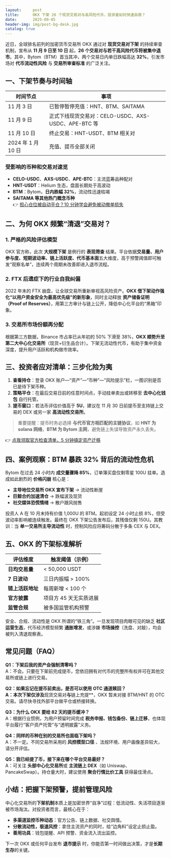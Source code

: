 ```yaml
---
layout:     post
title:      OKX 下架 26 个现货交易对与高风险代币，投资者如何快速自救？
date:       2025-09-05
header-img: img/post-bg-desk.jpg
catalog: true
---
```


近日，全球排名前列的加密货币交易所 OKX 通过对 **现货交易对下架** 的持续审查机制，宣布从 **11 月 9 日至 10 日** 起，**26 个交易对与若干高风险代币将被集中退市**。其中，Bytom（BTM）首当其冲，两个交易日内单日跌幅高达 **32%**，引发市场对 **代币流动性风险** 与 **交易所审查标准** 的广泛关注。

## 一、下架节奏与时间轴

| 时间节点 | 事项 |
| --- | --- |
| 11 月 3 日 | 已暂停暂停充值：HNT、BTM、SAITAMA |
| 11 月 9 日 | 正式下线现货交易对：CELO-USDC、AXS-USDC、APE-BTC 等 |
| 11 月 10 日 | 终止交易：HNT-USDT、BTM 相关对 |
| 2024 年 1 月 10 日 | 充值、提币全部关闭 |

### 受影响的币种和交易对速览

- **CELO-USDC**、**AXS-USDC**、**APE-BTC**：主流蓝筹品种配对  
- **HNT-USDT**：Helium 生态，盘面长期处于高波动
- **BTM**：Bytom，**日内跌幅 32%**，流动性迅速枯竭  
- **SAITAMA 等其他热门概念币种**  
👉 [担心仓位被自动平仓？10 分钟学会避免被动撤单损失](https://okxdog.com/)

## 二、为何 OKX 频繁“清退”交易对？

### 1. 严格的**风险评估模型**

OKX 官方称，此次 **大规模下架** 是例行的 **表现筛查** 结果。平台依据**交易量、用户参与度、短期波动率、链上活跃度、代币基本面**五大维度，高于预警阈值即可触发“观察名单”，连续两个周期未改善即进入退市流程。

### 2. **FTX 后遗症**下的行业自我纠偏

2022 年末的 FTX 崩盘，让全球交易所重新审视高风险资产。**OKX 借下架动作强化“以用户资金安全为最高优先级”的新形象**，同时主动释放 **资产储备证明（Proof of Reserves）**，用第三方审计与链上公开，降低中心化平台的“黑箱”印象。

### 3. **交易所市场份额**再分配

根据第三方数据，Binance 市占率已从年初的 50% 下滑至 38%，**OKX 顺势升至第二大中心化交易所**（现货+衍生品合计）。下架无流动性代币，有助于集中资金深度，提升用户活跃和机构做市效率。

## 三、投资者应对清单：三步化险为夷

1. **查看持仓**：登录 OKX 账户—“资产”—“币种”—“风险提示”栏，一图识别是否已是待下架币种。  
2. **策略平仓**：在最后交易日前的任意时间点，手动挂单卖出或转移至 **去中心化钱包** 自行托管。  
3. **提币窗口**：若法币评估价值高于 **5U**，建议在 11 月 30 日前提币至支持链上交易的 DEX 或另一家 **高流动性交易所**。

> 重要提醒：提币时务必选择 **与代币官方相匹配的主链协议**，如 **HNT 为 solana 网络**，**BTM 为 Bytom 主网**，避免链上失误导致资产永久丢失。

👉 [点我领取官方检查清单，5 分钟搞定资产迁移](https://okxdog.com/)

## 四、案例观察：BTM 暴跌 32% 背后的流动性危机

Bytom 在过去 24 小时内 **成交量骤降 85%**，订单簿买盘仅剩零星 100U 挂单。造成如此剧烈的 **价格闪崩** 核心是：

- **主导地位交易所 OKX 宣布下架** → 流动性断崖  
- **巨鲸合约加速清仓** → 跌幅波及现货  
- **社交媒体恐慌情绪** → 散户跟风抛售  

投资人 A 在 10 月末持有价值 1,000U 的 BTM。起初设定 24 小时止损 8%，但受波动率影响被连续触发。最终在 OKX 下架公告发布后，其残值仅剩 150U。其教训：当 **单一交易所主导流动性** 时，控制风险应将筹码分散于多条 CEX 与 DEX。

## 五、OKX 的下架标准解析

| 评估维度 | 触发阈值（示例） |
| --- | --- |
| **日均交易量** | < 50,000 USDT |
| **7 日波动** | 三日内振幅 > 100% |
| **链上活跃地址** | 每周新增 < 100 个 |
| **官方披露** | 项目方 45 天无实质进展 |
| **监管合规** | 被多国监管机构预警 |

安全、合规、流动性是 OKX 所谓的“铁三角”。一旦发现项目肉眼可见的缺乏 **社区运营生态**，代币经济模型频繁 **通胀增发**，或涉嫌 **市场操控**（洗盘、对敲），均会被列入清退观察表。

## 常见问题（FAQ）

**Q1：下架后我的资产会强制清零吗？**  
A：不会。只要在下架前完成提币，您依旧拥有对代币的完整所有权并可在其他交易所或链上进行交易。

**Q2：如果忘记在提币前卖出，是否可以使用** **OTC **通道赎回？**  
A：本次下架仅涉及**现货交易对**与**链上充提**，OKX 暂未对接 BTM/HNT 的 OTC 交易。请尽快寻找外部平台做平仓或桥接转换。

**Q3：为什么 OKX 要给 82 天的提币缓冲？**  
A：根据行业惯例，为用户预留时间完成 **税务申报、钱包备份、链上迁移**，也体现平台履行“客户资产托管”与“透明披露”义务。

**Q4：同样的币种在别的交易所也面临下架吗？**  
A：不一定。不同交易所采用的 **风控模型口径** 、法规环境、用户画像差异较大，请分开评估。

**Q5：我已经提了币，接下来在哪个平台交易最好？**  
A：可关注 **头部中心化交易所**或 **主流链上 DEX**（如 Uniswap、PancakeSwap）。持仓量大时，建议使用 **聚合行情比价工具** 获得最佳滑点。

## 小结：把握下架预警，提前管理风险

中心化交易所的**下架机制**本质上是加密世界“自净”过程：低流动性、失活项目逐渐被市场淘汰。对投资者而言，最核心在于：

- **多渠道监控币种动态**：官方公告、链上数据、社交舆情。  
- **分散流动性，极速风控**：拿住主流资产的同时，给“边角料”设定止损止盈。  
- **善用功具**：钱包提醒、API 预警、资金流入流出监控。  

下一次 OKX 或任何平台发布 **退市提示** 时，你能否第一时间做出决策，才是**长期生存**的关键。